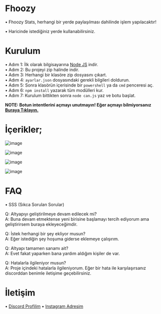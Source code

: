 # Fhoozy

• Fhoozy Stats, herhangi bir yerde paylaşılması dahilinde işlem yapılacaktır!

• Haricinde istediğiniz yerde kullanabilirsiniz.

# Kurulum

• Adım 1: İlk olarak bilgisayarına [Node JS](https://nodejs.org/en/) indir.                                                                                             
• Adım 2: Bu projeyi zip halinde indir.                                                                                                                                 
• Adım 3: Herhangi bir klasöre zip dosyasını çıkart.                                                                                                                   
• Adım 4: `ayarlar.json` dosyasındaki gerekli bilgileri doldurun.                                                                                                       
• Adım 5: Sonra klasörün içerisinde bir `powershell` ya da `cmd` penceresi aç.                                                                                         
• Adım 6: `npm install` yazarak tüm modülleri kur.                                                                                                                     
• Adım 7: Kurulum bittikten sonra `node can.js` yaz ve botu başlat.                                                                                                     

**NOTE: Botun intentlerini açmayı unutmayın! Eğer açmayı bilmiyorsanız [Buraya Tıklayın.](https://fhoozy.is-a-cool-femboy.xyz/5t42EhZhj)**

# İçerikler;

![image](https://user-images.githubusercontent.com/75787893/162613855-685c2ce1-33a5-415e-a3d3-31c6821e997a.png)

![image](https://user-images.githubusercontent.com/75787893/162613876-a056cb04-b3f6-4108-9b9c-f2a1d693ee38.png)

![image](https://user-images.githubusercontent.com/75787893/162613952-5ae77845-f214-45ee-b479-34d2289e16c0.png)

![image](https://user-images.githubusercontent.com/75787893/162613902-e214386a-549d-45bb-9cd3-0b39c2b02f40.png)

# FAQ

• SSS (Sıkca Sorulan Sorular)

Q: Altyapıyı geliştirilmeye devam edilecek mi?                                                                                                                         
A: Buna devam etmektense yeni birisine başlamayı tercih ediyorum ama geliştirirsem buraya ekleyeceğimdir.

Q: İstek herhangi bir şey ekliyor musun?                                                                                                                               
A: Eğer istediğin şey hoşuma giderse eklemeye çalışırım.

Q: Altyapı tamamen sanamı ait?                                                                                                                                         
A: Evet fakat yaparken bana yardım aldığım kişiler de var.

Q: Hatalarla ilgileniyor musun?                                                                                                                                         
A: Proje içindeki hatalarla ilgileniyorum. Eğer bir hata ile karşılaşırsanız discorddan benimle iletişime geçebilirsiniz.

# İletişim

• [Discord Profilim](https://discord.com/users/483657756310765591)
• [Instagram Adresim](https://www.instagram.com/whyahmtt/)
